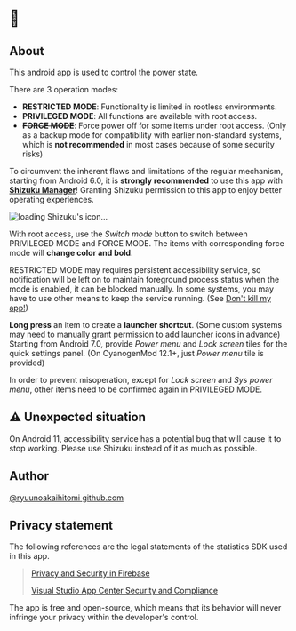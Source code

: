 # 📇

## About

This android app is used to control the power state.

There are 3 operation modes:
* **RESTRICTED MODE**: Functionality is limited in rootless environments.
* **PRIVILEGED MODE**: All functions are available with root access.
* **~~FORCE MODE~~**: Force power off for some items under root access. 
  (Only as a backup mode for compatibility with earlier non-standard systems, which is **not recommended** in most cases because of some security risks)

To circumvent the inherent flaws and limitations of the regular mechanism, starting from Android 6.0, it is **strongly recommended** to use this app with [**Shizuku Manager**](https://shizuku.rikka.app/zh-hans/download.html)! Granting Shizuku permission to this app to enjoy better operating experiences.

![`loading Shizuku's icon...`](https://shizuku.rikka.app/logo.png)

With root access, use the *Switch mode* button to switch between PRIVILEGED MODE and FORCE MODE. The items with corresponding force mode will **change color and bold**.

RESTRICTED MODE may requires persistent accessibility service, so notification will be left on to maintain foreground process status when the mode is enabled, it can be blocked manually. In some systems, you may have to use other means to keep the service running. (See [Don't kill my app!](https://dontkillmyapp.com))

**Long press** an item to create a **launcher shortcut**. (Some custom systems may need to manually grant permission to add launcher icons in advance) Starting from Android 7.0, provide *Power menu* and *Lock screen* tiles for the quick settings panel. (On CyanogenMod 12.1+, just *Power menu* tile is provided)

In order to prevent misoperation, except for *Lock screen* and *Sys power menu*, other items need to be confirmed again in PRIVILEGED MODE.

## ⚠ Unexpected situation

On Android 11, accessibility service has a potential bug that will cause it to stop working. Please use Shizuku instead of it as much as possible.

## Author

[@ryuunoakaihitomi github.com](https://github.com/ryuunoakaihitomi)

## Privacy statement

The following references are the legal statements of the statistics SDK used in this app.

> [Privacy and Security in Firebase](https://firebase.google.com/support/privacy)
>
> [Visual Studio App Center Security and Compliance](https://docs.microsoft.com/en-us/appcenter/general/app-center-security)

The app is free and open-source, which means that its behavior will never infringe your privacy within the developer's control.
